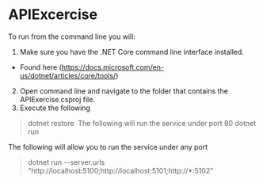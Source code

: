 # APIExcercise

To run from the command line you will:  
 1. Make sure you have the .NET Core command line interface installed.
  - Found here (https://docs.microsoft.com/en-us/dotnet/articles/core/tools/)
 2. Open command line and navigate to the folder that contains the APIExercise.csproj file.
 3. Execute the following 

> dotnet restore
​
The following will run the service under port 80
> dotnet run

The following will allow you to run the service under any port
> dotnet run --server.urls "http://localhost:5100;http://localhost:5101;http://*:5102"